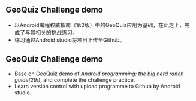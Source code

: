 
## GeoQuiz Challenge demo
* 以Android编程权威指南（第2版）中的GeoQuiz应用为基础，在此之上，完成了与其相关的挑战练习。
* 练习通过Android studio将项目上传至Github。

## GeoQuiz Challenge demo
* Base on GeoQuiz demo of *Android programming: the big nerd ranch guide(2th)*,
  and complete the challenge practice.
* Learn version control with upload programme to Github by Android studio.